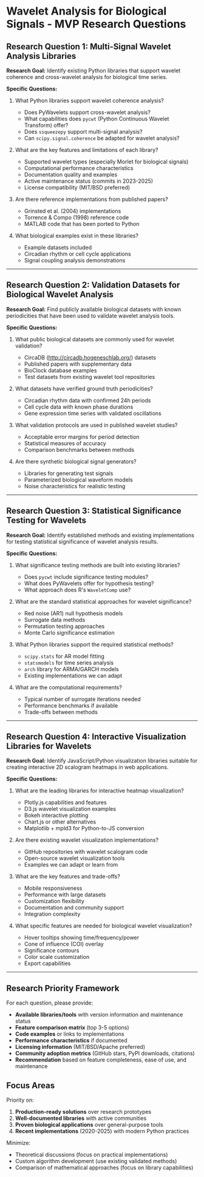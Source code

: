 # Wavelet Analysis for Biological Signals - MVP Research Questions

## Research Question 1: Multi-Signal Wavelet Analysis Libraries

**Research Goal:** Identify existing Python libraries that support wavelet coherence and cross-wavelet analysis for biological time series.

**Specific Questions:**
1. What Python libraries support wavelet coherence analysis?
   - Does PyWavelets support cross-wavelet analysis?
   - What capabilities does `pycwt` (Python Continuous Wavelet Transform) offer?
   - Does `ssqueezepy` support multi-signal analysis?
   - Can `scipy.signal.coherence` be adapted for wavelet analysis?

2. What are the key features and limitations of each library?
   - Supported wavelet types (especially Morlet for biological signals)
   - Computational performance characteristics
   - Documentation quality and examples
   - Active maintenance status (commits in 2023-2025)
   - License compatibility (MIT/BSD preferred)

3. Are there reference implementations from published papers?
   - Grinsted et al. (2004) implementations
   - Torrence & Compo (1998) reference code
   - MATLAB code that has been ported to Python

4. What biological examples exist in these libraries?
   - Example datasets included
   - Circadian rhythm or cell cycle applications
   - Signal coupling analysis demonstrations

---

## Research Question 2: Validation Datasets for Biological Wavelet Analysis

**Research Goal:** Find publicly available biological datasets with known periodicities that have been used to validate wavelet analysis tools.

**Specific Questions:**
1. What public biological datasets are commonly used for wavelet validation?
   - CircaDB (http://circadb.hogeneschlab.org/) datasets
   - Published papers with supplementary data
   - BioClock database examples
   - Test datasets from existing wavelet tool repositories

2. What datasets have verified ground truth periodicities?
   - Circadian rhythm data with confirmed 24h periods
   - Cell cycle data with known phase durations
   - Gene expression time series with validated oscillations

3. What validation protocols are used in published wavelet studies?
   - Acceptable error margins for period detection
   - Statistical measures of accuracy
   - Comparison benchmarks between methods

4. Are there synthetic biological signal generators?
   - Libraries for generating test signals
   - Parameterized biological waveform models
   - Noise characteristics for realistic testing

---

## Research Question 3: Statistical Significance Testing for Wavelets

**Research Goal:** Identify established methods and existing implementations for testing statistical significance of wavelet analysis results.

**Specific Questions:**
1. What significance testing methods are built into existing libraries?
   - Does `pycwt` include significance testing modules?
   - What does PyWavelets offer for hypothesis testing?
   - What approach does R's `WaveletComp` use?

2. What are the standard statistical approaches for wavelet significance?
   - Red noise (AR1) null hypothesis models
   - Surrogate data methods
   - Permutation testing approaches
   - Monte Carlo significance estimation

3. What Python libraries support the required statistical methods?
   - `scipy.stats` for AR model fitting
   - `statsmodels` for time series analysis
   - `arch` library for ARMA/GARCH models
   - Existing implementations we can adapt

4. What are the computational requirements?
   - Typical number of surrogate iterations needed
   - Performance benchmarks if available
   - Trade-offs between methods

---

## Research Question 4: Interactive Visualization Libraries for Wavelets

**Research Goal:** Identify JavaScript/Python visualization libraries suitable for creating interactive 2D scalogram heatmaps in web applications.

**Specific Questions:**
1. What are the leading libraries for interactive heatmap visualization?
   - Plotly.js capabilities and features
   - D3.js wavelet visualization examples
   - Bokeh interactive plotting
   - Chart.js or other alternatives
   - Matplotlib + mpld3 for Python-to-JS conversion

2. Are there existing wavelet visualization implementations?
   - GitHub repositories with wavelet scalogram code
   - Open-source wavelet visualization tools
   - Examples we can adapt or learn from

3. What are the key features and trade-offs?
   - Mobile responsiveness
   - Performance with large datasets
   - Customization flexibility
   - Documentation and community support
   - Integration complexity

4. What specific features are needed for biological wavelet visualization?
   - Hover tooltips showing time/frequency/power
   - Cone of influence (COI) overlay
   - Significance contours
   - Color scale customization
   - Export capabilities

---

## Research Priority Framework

For each question, please provide:
- **Available libraries/tools** with version information and maintenance status
- **Feature comparison matrix** (top 3-5 options)
- **Code examples** or links to implementations
- **Performance characteristics** if documented
- **Licensing information** (MIT/BSD/Apache preferred)
- **Community adoption metrics** (GitHub stars, PyPI downloads, citations)
- **Recommendation** based on feature completeness, ease of use, and maintenance

## Focus Areas

Priority on:
1. **Production-ready solutions** over research prototypes
2. **Well-documented libraries** with active communities
3. **Proven biological applications** over general-purpose tools
4. **Recent implementations** (2020-2025) with modern Python practices

Minimize:
- Theoretical discussions (focus on practical implementations)
- Custom algorithm development (use existing validated methods)
- Comparison of mathematical approaches (focus on library capabilities)